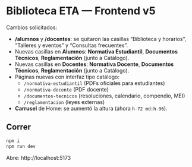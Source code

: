 
# Biblioteca ETA — Frontend v5

Cambios solicitados:
- **/alumnos** y **/docentes**: se quitaron las casillas “Biblioteca y horarios”, “Talleres y eventos” y “Consultas frecuentes”.
- Nuevas casillas en **Alumnos**: **Normativa Estudiantil**, **Documentos Técnicos**, **Reglamentación** (junto a Catálogo).
- Nuevas casillas en **Docentes**: **Normativa Docente**, **Documentos Técnicos**, **Reglamentación** (junto a Catálogo).
- Páginas nuevas con interfaz tipo catálogo:
  - `/normativa-estudiantil` (PDFs oficiales para estudiantes)
  - `/normativa-docente` (PDF docente)
  - `/documentos-tecnicos` (resoluciones, calendario, compendio, MEI)
  - `/reglamentacion` (leyes externas)
- **Carrusel** de Home: se aumentó la altura (ahora `h-72 md:h-96`).

## Correr
```bash
npm i
npm run dev
```
Abre: http://localhost:5173
